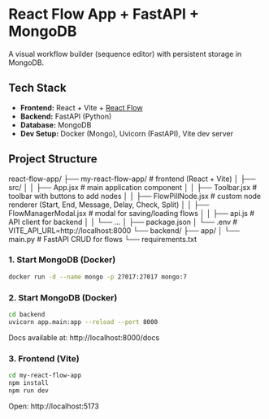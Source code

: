 # React Flow App + FastAPI + MongoDB

A visual workflow builder (sequence editor) with persistent storage in MongoDB.

## Tech Stack
- **Frontend:** React + Vite + [React Flow](https://reactflow.dev)
- **Backend:** FastAPI (Python)
- **Database:** MongoDB
- **Dev Setup:** Docker (Mongo), Uvicorn (FastAPI), Vite dev server

## Project Structure

react-flow-app/
├── my-react-flow-app/        # frontend (React + Vite)
│   ├── src/
│   │   ├── App.jsx           # main application component
│   │   ├── Toolbar.jsx       # toolbar with buttons to add nodes
│   │   ├── FlowPillNode.jsx  # custom node renderer (Start, End, Message, Delay, Check, Split)
│   │   ├── FlowManagerModal.jsx # modal for saving/loading flows
│   │   ├── api.js            # API client for backend
│   │   └── …
│   ├── package.json
│   └── .env                  # VITE_API_URL=http://localhost:8000
└── backend/
├── app/
│   └── main.py           # FastAPI CRUD for flows
└── requirements.txt


### 1. Start MongoDB (Docker)
```bash
docker run -d --name mongo -p 27017:27017 mongo:7
```

### 2. Start MongoDB (Docker)
```bash
cd backend
uvicorn app.main:app --reload --port 8000
```
Docs available at: http://localhost:8000/docs


### 3. Frontend (Vite)
```bash
cd my-react-flow-app
npm install
npm run dev
```
Open: http://localhost:5173